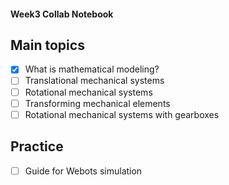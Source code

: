 #### Week3 Collab Notebook

Main topics
--------------------------------
- [x] What is mathematical modeling?
- [ ] Translational mechanical systems
- [ ] Rotational mechanical systems
- [ ] Transforming mechanical elements
- [ ] Rotational mechanical systems with gearboxes

Practice 
--------------------------------
- [ ] Guide for Webots simulation
 
 

